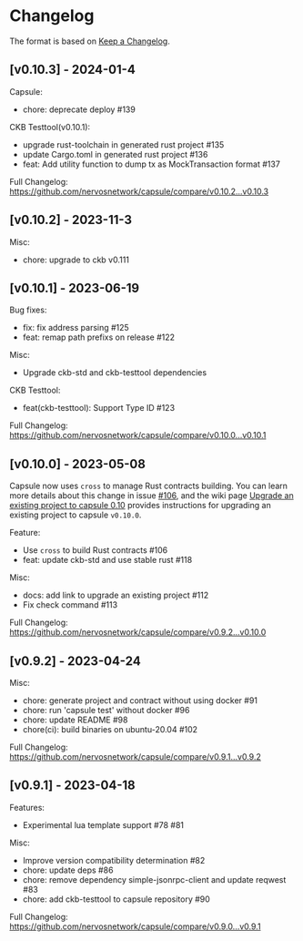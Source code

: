 # Changelog

The format is based on [Keep a Changelog](https://keepachangelog.com).

## [v0.10.3] - 2024-01-4

Capsule:

* chore: deprecate deploy #139

CKB Testtool(v0.10.1):

* upgrade rust-toolchain in generated rust project #135
* update Cargo.toml in generated rust project #136
* feat: Add utility function to dump tx as MockTransaction format #137

Full Changelog: https://github.com/nervosnetwork/capsule/compare/v0.10.2...v0.10.3

## [v0.10.2] - 2023-11-3

Misc:

* chore: upgrade to ckb v0.111

## [v0.10.1] - 2023-06-19

Bug fixes:

* fix: fix address parsing #125
* feat: remap path prefixs on release #122

Misc:

* Upgrade ckb-std and ckb-testtool dependencies


CKB Testtool:

* feat(ckb-testtool): Support Type ID #123


Full Changelog: https://github.com/nervosnetwork/capsule/compare/v0.10.0...v0.10.1

## [v0.10.0] - 2023-05-08

Capsule now uses `cross` to manage Rust contracts building. You can learn more details about this change in issue [#106](https://github.com/nervosnetwork/capsule/pull/106), and the wiki page [Upgrade an existing project to capsule 0.10](https://github.com/nervosnetwork/capsule/wiki/Upgrade-an-existing-project-to-capsule-0.10) provides instructions for upgrading an existing project to capsule `v0.10.0`.

Feature:

* Use `cross` to build Rust contracts #106
* feat: update ckb-std and use stable rust #118

Misc:

* docs: add link to upgrade an existing project #112
* Fix check command #113

Full Changelog: https://github.com/nervosnetwork/capsule/compare/v0.9.2...v0.10.0

## [v0.9.2] - 2023-04-24

Misc:

* chore: generate project and contract without using docker #91
* chore: run 'capsule test' without docker #96
* chore: update README #98
* chore(ci): build binaries on ubuntu-20.04 #102

Full Changelog: https://github.com/nervosnetwork/capsule/compare/v0.9.1...v0.9.2

## [v0.9.1] - 2023-04-18

Features:

* Experimental lua template support #78 #81

Misc:

* Improve version compatibility determination #82
* chore: update deps #86
* chore: remove dependency simple-jsonrpc-client and update reqwest #83
* chore: add ckb-testtool to capsule repository #90

Full Changelog: https://github.com/nervosnetwork/capsule/compare/v0.9.0...v0.9.1
